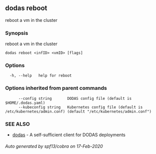 ## dodas reboot

reboot a vm in the cluster

### Synopsis

reboot a vm in the cluster

```
dodas reboot <infID> <vmID> [flags]
```

### Options

```
  -h, --help   help for reboot
```

### Options inherited from parent commands

```
      --config string       DODAS config file (default is $HOME/.dodas.yaml)
      --kubeconfig string   Kubernetes config file (default is /etc/kubernetes/admin.conf) (default "/etc/kubernetes/admin.conf")
```

### SEE ALSO

* [dodas](dodas.md)	 - A self-sufficient client for DODAS deployments

###### Auto generated by spf13/cobra on 17-Feb-2020
